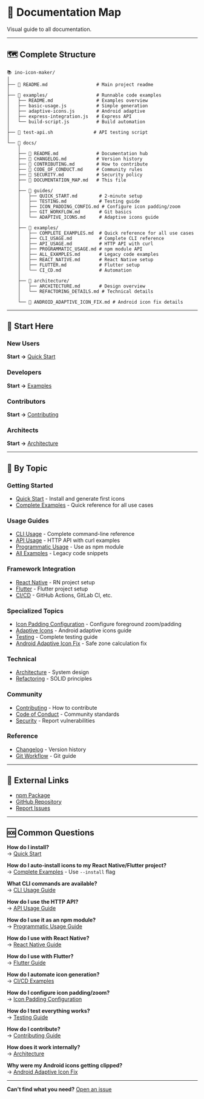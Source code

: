 # 📍 Documentation Map

Visual guide to all documentation.

---

## 🗺️ Complete Structure

```
📚 ino-icon-maker/
│
├── 📄 README.md                  # Main project readme
│
├── 📁 examples/                  # Runnable code examples
│   ├── README.md                # Examples overview
│   ├── basic-usage.js           # Simple generation
│   ├── adaptive-icons.js        # Android adaptive
│   ├── express-integration.js   # Express API
│   └── build-script.js          # Build automation
│
├── 📄 test-api.sh               # API testing script
│
└── 📁 docs/
    │
    ├── 📄 README.md              # Documentation hub
    ├── 📄 CHANGELOG.md           # Version history
    ├── 📄 CONTRIBUTING.md        # How to contribute
    ├── 📄 CODE_OF_CONDUCT.md     # Community rules
    ├── 📄 SECURITY.md            # Security policy
    ├── 📄 DOCUMENTATION_MAP.md   # This file
    │
    ├── 📁 guides/
    │   ├── QUICK_START.md        # 2-minute setup
    │   ├── TESTING.md            # Testing guide
    │   ├── ICON_PADDING_CONFIG.md # Configure icon padding/zoom
    │   ├── GIT_WORKFLOW.md       # Git basics
    │   └── ADAPTIVE_ICONS.md     # Adaptive icons guide
    │
    ├── 📁 examples/
    │   ├── COMPLETE_EXAMPLES.md  # Quick reference for all use cases
    │   ├── CLI_USAGE.md          # Complete CLI reference
    │   ├── API_USAGE.md          # HTTP API with curl
    │   ├── PROGRAMMATIC_USAGE.md # npm module API
    │   ├── ALL_EXAMPLES.md       # Legacy code examples
    │   ├── REACT_NATIVE.md       # React Native setup
    │   ├── FLUTTER.md            # Flutter setup
    │   └── CI_CD.md              # Automation
    │
    ├── 📁 architecture/
    │   ├── ARCHITECTURE.md       # Design overview
    │   └── REFACTORING_DETAILS.md # Technical details
    │
    └── 📄 ANDROID_ADAPTIVE_ICON_FIX.md # Android icon fix details
```

---

## 🎯 Start Here

### New Users

**Start →** [Quick Start](./guides/QUICK_START.md)

### Developers

**Start →** [Examples](./examples/ALL_EXAMPLES.md)

### Contributors

**Start →** [Contributing](./CONTRIBUTING.md)

### Architects

**Start →** [Architecture](./architecture/ARCHITECTURE.md)

---

## 📖 By Topic

### Getting Started

- [Quick Start](./guides/QUICK_START.md) - Install and generate first icons
- [Complete Examples](./examples/COMPLETE_EXAMPLES.md) - Quick reference for all use cases

### Usage Guides

- [CLI Usage](./examples/CLI_USAGE.md) - Complete command-line reference
- [API Usage](./examples/API_USAGE.md) - HTTP API with curl examples
- [Programmatic Usage](./examples/PROGRAMMATIC_USAGE.md) - Use as npm module
- [All Examples](./examples/ALL_EXAMPLES.md) - Legacy code snippets

### Framework Integration

- [React Native](./examples/REACT_NATIVE.md) - RN project setup
- [Flutter](./examples/FLUTTER.md) - Flutter project setup
- [CI/CD](./examples/CI_CD.md) - GitHub Actions, GitLab CI, etc.

### Specialized Topics

- [Icon Padding Configuration](./guides/ICON_PADDING_CONFIG.md) - Configure foreground zoom/padding
- [Adaptive Icons](./guides/ADAPTIVE_ICONS.md) - Android adaptive icons guide
- [Testing](./guides/TESTING.md) - Complete testing guide
- [Android Adaptive Icon Fix](./ANDROID_ADAPTIVE_ICON_FIX.md) - Safe zone calculation fix

### Technical

- [Architecture](./architecture/ARCHITECTURE.md) - System design
- [Refactoring](./architecture/REFACTORING_DETAILS.md) - SOLID principles

### Community

- [Contributing](./CONTRIBUTING.md) - How to contribute
- [Code of Conduct](./CODE_OF_CONDUCT.md) - Community standards
- [Security](./SECURITY.md) - Report vulnerabilities

### Reference

- [Changelog](./CHANGELOG.md) - Version history
- [Git Workflow](./guides/GIT_WORKFLOW.md) - Git guide

---

## 🔗 External Links

- [npm Package](https://www.npmjs.com/package/ino-icon-maker)
- [GitHub Repository](https://github.com/narek589/ino-icon-maker)
- [Report Issues](https://github.com/narek589/ino-icon-maker/issues)

---

## 🆘 Common Questions

**How do I install?**  
→ [Quick Start](./guides/QUICK_START.md)

**How do I auto-install icons to my React Native/Flutter project?**  
→ [Complete Examples](./examples/COMPLETE_EXAMPLES.md) - Use `--install` flag

**What CLI commands are available?**  
→ [CLI Usage Guide](./examples/CLI_USAGE.md)

**How do I use the HTTP API?**  
→ [API Usage Guide](./examples/API_USAGE.md)

**How do I use it as an npm module?**  
→ [Programmatic Usage Guide](./examples/PROGRAMMATIC_USAGE.md)

**How do I use with React Native?**  
→ [React Native Guide](./examples/REACT_NATIVE.md)

**How do I use with Flutter?**  
→ [Flutter Guide](./examples/FLUTTER.md)

**How do I automate icon generation?**  
→ [CI/CD Examples](./examples/CI_CD.md)

**How do I configure icon padding/zoom?**  
→ [Icon Padding Configuration](./guides/ICON_PADDING_CONFIG.md)

**How do I test everything works?**  
→ [Testing Guide](./guides/TESTING.md)

**How do I contribute?**  
→ [Contributing Guide](./CONTRIBUTING.md)

**How does it work internally?**  
→ [Architecture](./architecture/ARCHITECTURE.md)

**Why were my Android icons getting clipped?**  
→ [Android Adaptive Icon Fix](./ANDROID_ADAPTIVE_ICON_FIX.md)

---

**Can't find what you need?** [Open an issue](https://github.com/narek589/ino-icon-maker/issues)
